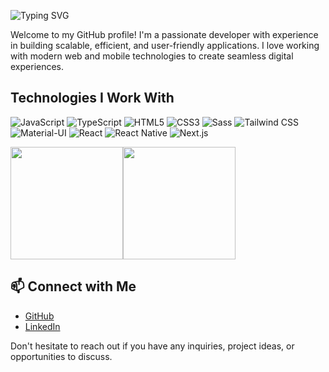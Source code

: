 ![Typing SVG](https://readme-typing-svg.herokuapp.com?font=Fira+Code&pause=1000&color=00C7E5&width=435&lines=Hey%2C+I'm+Granit!;React+%7C+Next.js+%7C+Dev;Building+human-centered+apps!)

Welcome to my GitHub profile! I'm a passionate developer with experience in building scalable, efficient, and user-friendly applications. I love working with modern web and mobile technologies to create seamless digital experiences.

## Technologies I Work With

![JavaScript](https://img.shields.io/badge/JS-JavaScript-F7DF1E?style=for-the-badge&logo=javascript&logoColor=black)
![TypeScript](https://img.shields.io/badge/TS-TypeScript-3178C6?style=for-the-badge&logo=typescript&logoColor=white)
![HTML5](https://img.shields.io/badge/HTML5-E34F26?style=for-the-badge&logo=html5&logoColor=white)
![CSS3](https://img.shields.io/badge/CSS3-1572B6?style=for-the-badge&logo=css3&logoColor=white)
![Sass](https://img.shields.io/badge/Sass-CC6699?style=for-the-badge&logo=sass&logoColor=white)
![Tailwind CSS](https://img.shields.io/badge/TailwindCSS-38B2AC?style=for-the-badge&logo=tailwind-css&logoColor=white)
![Material-UI](https://img.shields.io/badge/Material--UI-0081CB?style=for-the-badge&logo=mui&logoColor=white)
![React](https://img.shields.io/badge/React-61DAFB?style=for-the-badge&logo=react&logoColor=black)
![React Native](https://img.shields.io/badge/React%20Native-61DAFB?style=for-the-badge&logo=react&logoColor=black)
![Next.js](https://img.shields.io/badge/Next.js-000000?style=for-the-badge&logo=next.js&logoColor=white)

<div style="display: flex; flex-direction: row; align-items: center;">
  <a href="https://github.com/Granit-Syla">
    <img height=180 src="https://github-readme-stats.vercel.app/api?username=Granit-Syla&show_icons=true&theme=react" />
  </a>
  <a href="https://github.com/Granit-Syla">
    <img height=180 src="https://github-readme-stats.vercel.app/api/top-langs?username=Granit-Syla&layout=compact&langs_count=8&theme=react" />
  </a>
</div>






## :mailbox: Connect with Me

-  [GitHub](https://github.com/Granit-Syla)
-  [LinkedIn](https://linkedin.com/in/)


Don't hesitate to reach out if you have any inquiries, project ideas, or opportunities to discuss.

